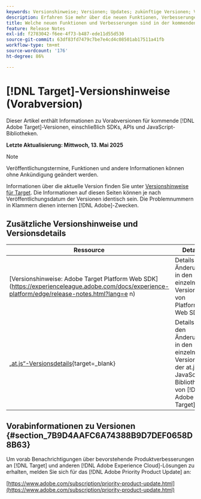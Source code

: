```yaml
---
keywords: Versionshinweise; Versionen; Updates; zukünftige Versionen; Verbesserungen; neue Funktionen; Fehlerbehebungen; Updates; Vorabversion; frühzeitiger Zugriff
description: Erfahren Sie mehr über die neuen Funktionen, Verbesserungen und Fehlerbehebungen in der kommenden Version von [!DNL Adobe Target] sowie in den zugehörigen SDKs, APIs und JavaScript-Bibliotheken.
title: Welche neuen Funktionen und Verbesserungen sind in der kommenden  [!DNL Target] -Version enthalten?
feature: Release Notes
exl-id: f2783042-f6ee-4f73-b487-ede11d55d530
source-git-commit: 63df83fd7479c7be7e4cd4c08501ab17511a41fb
workflow-type: tm+mt
source-wordcount: '176'
ht-degree: 86%

---
```


# [!DNL Target]-Versionshinweise (Vorabversion)

Dieser Artikel enthält Informationen zu Vorabversionen für kommende [!DNL Adobe Target]-Versionen, einschließlich SDKs, APIs und JavaScript-Bibliotheken.

**Letzte Aktualisierung: Mittwoch, 13. Mai 2025**

>[!NOTE]
>
>Veröffentlichungstermine, Funktionen und andere Informationen können ohne Ankündigung geändert werden.
>
>Informationen über die aktuelle Version finden Sie unter [Versionshinweise für Target](release-notes.md). Die Informationen auf diesen Seiten können je nach Veröffentlichungsdatum der Versionen identisch sein. Die Problemnummern in Klammern dienen internen [!DNL Adobe]-Zwecken.

## Zusätzliche Versionshinweise und Versionsdetails

| Ressource | Details |
|--- |--- |
| [Versionshinweise: Adobe Target Platform Web SDK]&#x200B;(https://experienceleague.adobe.com/docs/experience-platform/edge/release-notes.html?lang=e n) | Details zu Änderungen in den einzelnen Versionen von Platform Web SDK. |
| [„at.js“-Versionsdetails](https://experienceleague.adobe.com/docs/target-dev/developer/client-side/at-js-implementation/target-atjs-versions.html?lang=de){target=_blank} | Details zu den Änderungen in den einzelnen Versionen der at.js-JavaScript-Bibliothek von [!DNL Adobe Target] |

## Vorabinformationen zu Versionen {#section_7B9D4AAFC6A74388B9D7DEF0658D8B63}

Um vorab Benachrichtigungen über bevorstehende Produktverbesserungen an [!DNL Target] und anderen [!DNL Adobe Experience Cloud]-Lösungen zu erhalten, melden Sie sich für das [!DNL Adobe Priority Product Update] an:

[https://www.adobe.com/subscription/priority-product-update.html](https://www.adobe.com/subscription/priority-product-update.html)

